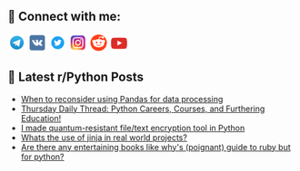 ## 🔎 Connect with me:
[<img src="https://github.com/bullbesh/bullbesh/blob/main/images/Telegram.png" width="32" height="32" />](https://t.me/bullbesh)
[<img src="https://github.com/bullbesh/bullbesh/blob/main/images/VK.png" width="32" height="32" />](https://vk.com/bullbesh)
[<img src="https://github.com/bullbesh/bullbesh/blob/main/images/Twitter.png" width="32" height="32" />](https://twitter.com/bullbesh1)
[<img src="https://github.com/bullbesh/bullbesh/blob/main/images/Instagram.png" width="32" height="32" />](https://www.instagram.com/bullbesh)
[<img src="https://github.com/bullbesh/bullbesh/blob/main/images/Reddit.png" width="32" height="32" />](https://www.reddit.com/user/bullbesh)
[<img src="https://github.com/bullbesh/bullbesh/blob/main/images/YouTube.png" width="32" height="32" />](https://www.youtube.com/channel/UCtfjRs6uzgq5mfm8S06WTcg)

## 📕 Latest r/Python Posts
<!-- BLOG-POST-LIST:START -->
- [When to reconsider using Pandas for data processing](https://www.reddit.com/r/Python/comments/16i3g8k/when_to_reconsider_using_pandas_for_data/)
- [Thursday Daily Thread: Python Careers, Courses, and Furthering Education!](https://www.reddit.com/r/Python/comments/16i353n/thursday_daily_thread_python_careers_courses_and/)
- [I made quantum-resistant file/text encryption tool in Python](https://www.reddit.com/r/Python/comments/16i1ako/i_made_quantumresistant_filetext_encryption_tool/)
- [Whats the use of jinja in real world projects?](https://www.reddit.com/r/Python/comments/16hxm0r/whats_the_use_of_jinja_in_real_world_projects/)
- [Are there any entertaining books like why&#39;s &lpar;poignant&rpar; guide to ruby but for python?](https://www.reddit.com/r/Python/comments/16hwx33/are_there_any_entertaining_books_like_whys/)
<!-- BLOG-POST-LIST:END -->
